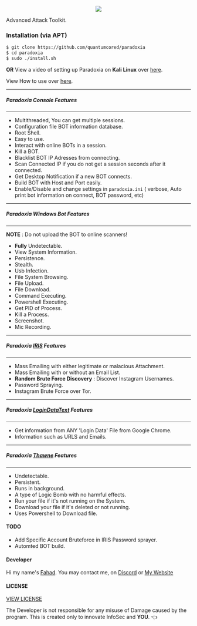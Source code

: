 <p align="center">
  <img src="https://github.com/quantumcored/paradoxia/blob/master/images/logo.png"><br>
</p>
Advanced Attack Toolkit.

### Installation (via APT)
```bash
$ git clone https://github.com/quantumcored/paradoxia
$ cd paradoxia
$ sudo ./install.sh
```

**OR** View a video of setting up Paradoxia on **Kali Linux** over [here](https://youtu.be/F4TAdWDlR-w).

View How to use over [here](https://github.com/quantumcored/paradoxia/blob/master/main.md).

---
##### Paradoxia Console Features
---
- Multithreaded, You can get multiple sessions. 
- Configuration file BOT information database. 
- Root Shell. 
- Easy to use. 
- Interact with online BOTs in a session. 
- Kill a BOT. 
- Blacklist BOT IP Adresses from connecting. 
- Scan Connected IP if you do not get a session seconds after it connected. 
- Get Desktop Notification if a new BOT connects. 
- Build BOT with Host and Port easily. 
- Enable/Disable and change settings in ``paradoxia.ini`` ( verbose, Auto print bot information on connect, BOT password, etc) 
---
##### Paradoxia Windows Bot Features
---
**NOTE** : Do not upload the BOT to online scanners! 
- **Fully** Undetectable.
- View System Information. 
- Persistence. 
- Stealth. 
- Usb Infection. 
- File System Browsing. 
- File Upload. 
- File Download. 
- Command Executing. 
- Powershell Executing. 
- Get PID of Process. 
- Kill a Process. 
- Screenshot. 
- Mic Recording. 

---
##### Paradoxia [IRIS](https://github.com/quantumcored/paradoxia/tree/master/iris) Features
---
- Mass Emailing with either legitimate or malacious Attachment.
- Mass Emailing with or without an Email List.
- **Random Brute Force Discovery** : Discover Instagram Usernames.
- Password Spraying.
- Instagram Brute Force over Tor.

---
##### Paradoxia [LoginDataText](https://github.com/quantumcored/paradoxia/tree/master/logindatatext) Features
---
- Get information from ANY 'Login Data' File from Google Chrome.
- Information such as URLS and Emails.

---
##### Paradoxia [Thawne](https://github.com/quantumcored/paradoxia/tree/master/thawne) Features
---
- Undetectable.
- Persistent.
- Runs in background.
- A type of Logic Bomb with no harmful effects.
- Run your file if it's not running on the System.
- Download your file if it's deleted or not running.
- Uses Powershell to Download file.

#### TODO 
- Add Specific Account Bruteforce in IRIS Password sprayer.
- Automted BOT build.

#### Developer
Hi my name's [Fahad](https://github.com/quantumcore).
You may contact me, on [Discord](https://discordapp.com/invite/8snh7nx) or [My Website](https://quantumcore.github.io/)

#### LICENSE
[VIEW LICENSE](https://github.com/quantumcored/paradoxia/blob/master/LICENSE) 

The Developer is not responsible for any misuse of Damage caused by the program. This is created only to innovate InfoSec and **YOU**. :point_left:
